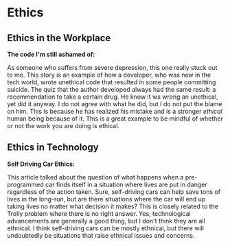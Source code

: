 # Ethics 

## Ethics in the Workplace

**The code I'm still ashamed of:**    

As someone who suffers from severe depression, this one really stuck out to me. This story is an example of how a developer, who was new in the tech world, wrote unethical code that resulted in some people committing suicide. The quiz that the author developed always had the same result: a recommendation to take a certain drug. He know it ws wrong an unethical, yet did it anyway. I do not agree with what he did, but I do not put the blame on him. This is because he has realized his mistake and is a stronger *ethical* human being because of it. This is a great example to be mindful of whether or not the work you are doing is ethical.


## Ethics in Technology 

**Self Driving Car Ethics:**    

This article talked about the question of what happens when a pre-programmed car finds itself in a situation where lives are put in danger regardless of the action taken. Sure, self-driving cars can help save tons of lives in the long-run, but are there situations where the car will end up taking lives no matter what decision it makes? This is closely related to the Trolly problem where there is no right answer. Yes, technological advancements are generally a good thing, but I don't think they are all ethnical. I think self-driving cars can be mostly ethnical, but there will undoubtedly be situations that raise ethnical issues and concerns.

